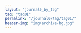 ```yaml
---
layout: "journal0_by_tag"
tag: "tag01"
permalink: "/journal0/tag/tag01/"
header-img: "img/archive-bg.jpg"
---
```

